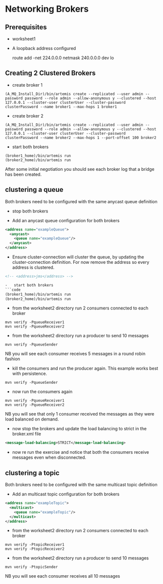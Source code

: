 # Networking Brokers

## Prerequisites
 
-   worksheet1
-   A loopback address configured  
    
    route add -net 224.0.0.0 netmask 240.0.0.0 dev lo

## Creating 2 Clustered Brokers

-   create broker 1

```code
(A_MQ_Install_Dir)/bin/artemis create --replicated --user admin --password password --role admin --allow-anonymous y --clustered --host 127.0.0.1 --cluster-user clusterUser --cluster-password clusterPassword --name broker1 --max-hops 1 broker1
```
-   create broker 2

```code
(A_MQ_Install_Dir)/bin/artemis create --replicated --user admin --password password --role admin --allow-anonymous y --clustered --host 127.0.0.1 --cluster-user clusterUser --cluster-password clusterPassword --name broker2 --max-hops 1 --port-offset 100 broker2
```

-   start both brokers
```code
(broker1_home)/bin/artemis run
(broker2_home)/bin/artemis run
```

After some initial negotiation you should see each broker log that a bridge has been created.

## clustering a queue

Both brokers need to be configured with the same anycast queue definition

-   stop both brokers

-   Add an anycast queue configuration for both brokers
```xml
<address name="exampleQueue">
  <anycast>
    <queue name="exampleQueue"/>
  </anycast>
</address>
```
-  Ensure cluster-connection will cluster the queue, by updating the cluster-connection definition. For now remove the address so every address is clustered.
```xml 
<!-- <address>jms</address> -->

-   start both brokers
```code
(broker1_home)/bin/artemis run
(broker2_home)/bin/artemis run
```

-   from the worksheet2 directory run 2 consumers connected to each broker
```code
mvn verify -PqueueReceiver1
mvn verify -PqueueReceiver2                                      
```

-   from the worksheet2 directory run a producer to send 10 messages
```code
mvn verify -PqueueSender
```

NB you will see each consumer receives 5 messages in a round robin fashion

-   kill the consumers and run the producer again.  This example works best with persistence.

```code
mvn verify -PqueueSender
```
-   now run the consumers again
```code
mvn verify -PqueueReceiver1
mvn verify -PqueueReceiver2                                      
```

NB you will see that only 1 consumer received the messages as they were load balanced on demand.

-   now stop the brokers and update the load balancing to strict in the broker.xml file
```xml
<message-load-balancing>STRICT</message-load-balancing>
```

-   now re run the exercise and notice that both the consumers receive messages even when disconnected.

## clustering a topic

Both brokers need to be configured with the same multicast topic definition

-   Add an multicast topic configuration for both brokers
```xml
<address name="exampleTopic">
  <multicast>
    <queue name="exampleTopic"/>
  </multicast>
</address>
```

-   from the worksheet2 directory run 2 consumers connected to each broker
```code
mvn verify -PtopicReceiver1
mvn verify -PtopicReceiver2                                      
```

-   from the worksheet2 directory run a producer to send 10 messages
```code
mvn verify -PtopicSender
```

NB you will see each consumer receives all 10 messages



